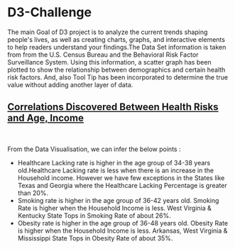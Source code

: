 # D3-Challenge

The main Goal of D3 project is to analyze the current trends shaping people's lives, as well as creating charts, graphs, and interactive elements to help readers understand your findings.The Data Set information is taken from from the U.S. Census Bureau and the Behavioral Risk Factor Surveillance System. Using this information, a scatter graph has been plotted to show the relationship between demographics and certain health risk factors. And, also Tool Tip has been incorporated to determine the true value without adding another layer of data. 

<h2><u>Correlations Discovered Between Health Risks and Age, Income</u></h2><br/>
		  <p> From the Data Visualisation, we can infer the below points : </p> 
		  <ul>
		  <li>Healthcare Lacking rate is higher in the age group of 34-38 years old.Healthcare Lacking rate is less when there is an increase in the Household income. However we have few exceptions in the States like Texas and Georgia where the Healthcare Lacking Percentage is greater than 20%.</li>
		  <li>Smoking rate is higher in the age group of 36-42 years old. Smoking Rate is higher when the Household Income is less. West Virginia & Kentucky State Tops in Smoking Rate of about 26%.</li>
		  <li>Obesity rate is higher in the age group of 36-48 years old. Obesity Rate is higher when the Household Income is less. Arkansas, West Virginia & Mississippi State Tops in Obesity Rate of about 35%. </li>
		  </ul>
